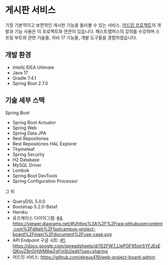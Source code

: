 # 게시판 서비스

가장 기본적이고 보편적인 게시판 기능을 둘러볼 수 있는 서비스.
[어드민 프로젝트](https://github.com/ekgus419/web-project-board-admin)의 개발과 기능 사용은 이 프로젝트와 연관이 있습니다.
패스트캠퍼스의 강의를 수강하며 스프링 부트와 관련 기술들, 자바 17 기능들, 개발 도구들을 경험하였습니다.

## 개발 환경

* Intellij IDEA Ultimate
* Java 17
* Gradle 7.4.1
* Spring Boot 2.7.0

## 기술 세부 스택

Spring Boot

* Spring Boot Actuator
* Spring Web
* Spring Data JPA
* Rest Repositories
* Rest Repositories HAL Explorer
* Thymeleaf
* Spring Security
* H2 Database
* MySQL Driver
* Lombok
* Spring Boot DevTools
* Spring Configuration Processor

그 외

* QueryDSL 5.0.0
* Bootstrap 5.2.0-Beta1
* Heroku
* 유즈케이스 다이어그램: [#4](https://github.com/djkeh/fastcampus-project-board/issues/4), https://viewer.diagrams.net/#Uhttps%3A%2F%2Fraw.githubusercontent.com%2Fdjkeh%2Ffastcampus-project-board%2Fmain%2Fdocument%2Fuse-case.svg
* API Endpoint 구글 시트: [#1](https://github.com/djkeh/fastcampus-project-board/issues/1), https://docs.google.com/spreadsheets/d/1S2FW7_LlePGF95strSYFJEsEQKoyZ9nGHWM8wZgFmSU/edit?usp=sharing
* 어드민 서비스: https://github.com/ekgus419/web-project-board-admin
